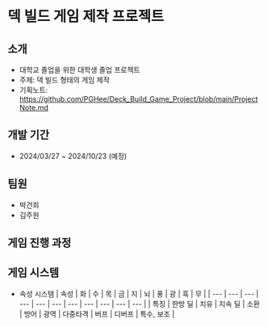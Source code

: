 # 덱 빌드 게임 제작 프로젝트 #

## 소개 ##

- 대학교 졸업을 위한 대학생 졸업 프로젝트
- 주제: 덱 빌드 형태의 게임 제작
- 기획노트: https://github.com/PGHee/Deck_Build_Game_Project/blob/main/ProjectNote.md

## 개발 기간 ##
- 2024/03/27 ~ 2024/10/23 (예정)

## 팀원 ##
- 박건희
- 김주원
  
## 게임 진행 과정 ##

## 게임 시스템 ##
- 속성 시스템
| 속성 | 화 | 수 | 목 | 금 | 지 | 뇌 | 풍 | 광 | 흑 | 무 |
| --- | --- | --- | --- | --- | --- | --- | --- | --- | --- | --- |
| 특징 | 한방 딜 | 치유 | 지속 딜 | 소환 | 방어 | 광역 | 다중타격 | 버프 | 디버프 | 특수, 보조 |
